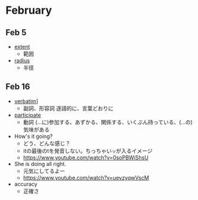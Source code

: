 # February

## Feb 5
* [extent](https://ejje.weblio.jp/content/extent)
  * 範囲
* [radius](https://ejje.weblio.jp/content/radius)
  * 半径
## Feb 16
* [verbatim](https://ejje.weblio.jp/content/verbatim)]
  * 副詞、形容詞 逐語的に、言葉どおりに
* [participate](https://ejje.weblio.jp/content/participate)
  * 動詞 (…に)参加する、あずかる、関係する、いくぶん持っている、(…の)気味がある
* How's it going?
  * どう、どんな感じ？
  * itの最後のtを発音しない。ちっちゃい`ッ`が入るイメージ
  * https://www.youtube.com/watch?v=0soPBWiShsU
* She is doing all right.
  * 元気にしてるよー
  * https://www.youtube.com/watch?v=uevzyqwVscM
* accuracy
  * 正確さ